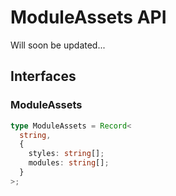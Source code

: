 # ModuleAssets API

Will soon be updated...

## Interfaces

### ModuleAssets

```typescript
type ModuleAssets = Record<
  string,
  {
    styles: string[];
    modules: string[];
  }
>;
```
